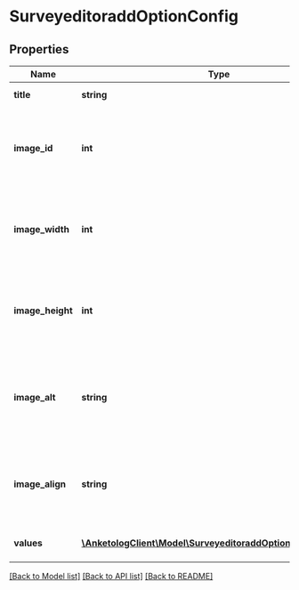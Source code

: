 # SurveyeditoraddOptionConfig

## Properties
Name | Type | Description | Notes
------------ | ------------- | ------------- | -------------
**title** | **string** | Текст варианта | 
**image_id** | **int** | ID изображения  Для вопросов:  * &#x60;select&#x60; * &#x60;multiselect&#x60; * &#x60;matrix&#x60; * &#x60;matrix3d&#x60; | [optional] 
**image_width** | **int** | Ширина изображения  Для вопросов:  * &#x60;select&#x60; * &#x60;multiselect&#x60; * &#x60;matrix&#x60; * &#x60;matrix3d&#x60; | [optional] 
**image_height** | **int** | Высота изображения  Для вопросов:  * &#x60;select&#x60; * &#x60;multiselect&#x60; * &#x60;matrix&#x60; * &#x60;matrix3d&#x60; | [optional] 
**image_alt** | **string** | Подпись к изображению изображения  Для вопросов:  * &#x60;select&#x60; * &#x60;multiselect&#x60; * &#x60;matrix&#x60; * &#x60;matrix3d&#x60; | [optional] 
**image_align** | **string** | Выравнивание изображения  Для вопросов:  * &#x60;select&#x60; * &#x60;multiselect&#x60; * &#x60;matrix&#x60; * &#x60;matrix3d&#x60; | [optional] 
**values** | [**\AnketologClient\Model\SurveyeditoraddOptionConfigValues[]**](SurveyeditoraddOptionConfigValues.md) | Изображение  Для вопросов:  * &#x60;matrix3d&#x60; | [optional] 

[[Back to Model list]](../README.md#documentation-for-models) [[Back to API list]](../README.md#documentation-for-api-endpoints) [[Back to README]](../README.md)


